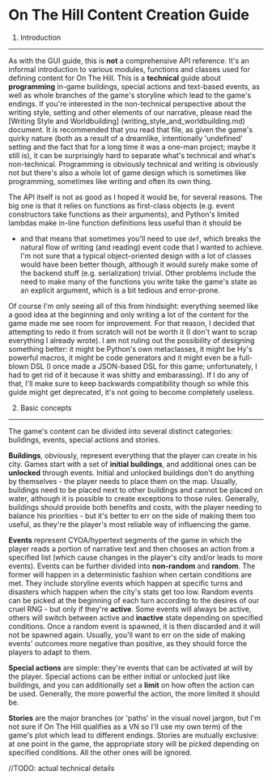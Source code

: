 On The Hill Content Creation Guide
==================================

1. Introduction
---------------

As with the GUI guide, this is **not** a comprehensive API reference.
It's an informal introduction to various modules, functions and classes
used for defining content for On The Hill. This is a **technical** guide
about **programming** in-game buildings, special actions and text-based
events, as well as whole branches of the game's storyline which lead
to the game's endings. If you're interested in the non-technical
perspective about the writing style, setting and other elements of our
narrative, please read the [Writing Style and Worldbuilding]
(writing_style_and_worldbuilding.md) document. It is recommended that
you read that file, as given the game's quirky nature (both as a result
of a dreamlike, intentionally 'undefined' setting and the fact that
for a long time it was a one-man project; maybe it still is), it can be
surprisingly hard to separate what's technical and what's non-technical.
Programming is obviously technical and writing is obviously not but
there's also a whole lot of game design which is sometimes like
programming, sometimes like writing and often its own thing.

The API itself is not as good as I hoped it would be, for several reasons.
The big one is that it relies on functions as first-class objects (e.g.
event constructors take functions as their arguments), and Python's limited
lambdas make in-line function definitions less useful than it should be
- and that means that sometimes you'll need to use ```def```, which breaks
the natural flow of writing (and reading) event code that I wanted to
achieve. I'm not sure that a typical object-oriented design with a lot of
classes would have been better though, although it would surely make some
of the backend stuff (e.g. serialization) trivial. Other problems include
the need to make many of the functions you write take the game's state
as an explicit argument, which is a bit tedious and error-prone.

Of course I'm only seeing all of this from hindsight: everything seemed
like a good idea at the beginning and only writing a lot of the content
for the game made me see room for improvement. For that reason, I decided
that attempting to redo it from scratch will not be worth it (I don't want
to scrap everything I already wrote). I am not ruling out the possibility
of designing something better: it might be Python's own metaclasses, it
might be Hy's powerful macros, it might be code generators and it might
even be a full-blown DSL (I once made a JSON-based DSL for this game;
unfortunately, I had to get rid of it because it was shitty and embarassing).
If I do any of that, I'll make sure to keep backwards compatibility though
so while this guide might get deprecated, it's not going to become
completely useless.

2. Basic concepts
-----------------

The game's content can be divided into several distinct categories:
buildings, events, special actions and stories.

**Buildings**, obviously, represent everything that the player can create
in his city. Games start with a set of **initial buildings**, and additional
ones can be **unlocked** through events. Initial and unlocked buildings
don't do anything by themselves - the player needs to place them on the map.
Usually, buildings need to be placed next to other buildings and cannot
be placed on water, although it is possible to create exceptions to those
rules. Generally, buildings should provide both benefits and costs, with
the player needing to balance his priorities - but it's better to err on
the side of making them too useful, as they're the player's most reliable
way of influencing the game.

**Events** represent CYOA/hypertext segments of the game in which
the player reads a portion of narrative text and then chooses an action
from a specified list (which cause changes in the player's city and/or
leads to more events). Events can be further divided into **non-random**
and **random**. The former will happen in a deterministic fashion when certain
conditions are met. They include storyline events which happen at specific
turns and disasters which happen when the city's stats get too low. Random
events can be picked at the beginning of each turn according to the desires
of our cruel RNG - but only if they're **active**. Some events will always
be active, others will switch between active and **inactive** state
depending on specified conditions. Once a random event is spawned, it is
then discarded and it will not be spawned again. Usually, you'll want
to err on the side of making events' outcomes more negative than positive,
as they should force the players to adapt to them.

**Special actions** are simple: they're events that can be activated at will
by the player. Special actions can be either initial or unlocked just like
buildings, and you can additionally set a **limit** on how often the action
can be used. Generally, the more powerful the action, the more limited it
should be.

**Stories** are the major branches (or 'paths' in the visual novel jargon,
but I'm not sure if On The Hill qualifies as a VN so I'll use my own term)
of the game's plot which lead to different endings. Stories are mutually
exclusive: at one point in the game, the appropriate story will be picked
depending on specified conditions. All the other ones will be ignored.

//TODO: actual technical details